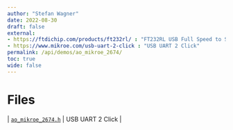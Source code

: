 ```yaml
---
author: "Stefan Wagner"
date: 2022-08-30
draft: false
external:
- https://ftdichip.com/products/ft232rl/ : "FT232RL USB Full Speed to Serial UART IC"
- https://www.mikroe.com/usb-uart-2-click : "USB UART 2 Click"
permalink: /api/demos/ao_mikroe_2674/
toc: true
wide: false
---
```


# Files

| [`ao_mikroe_2674.h`](ao_mikroe_2674.h.md) | USB UART 2 Click |

